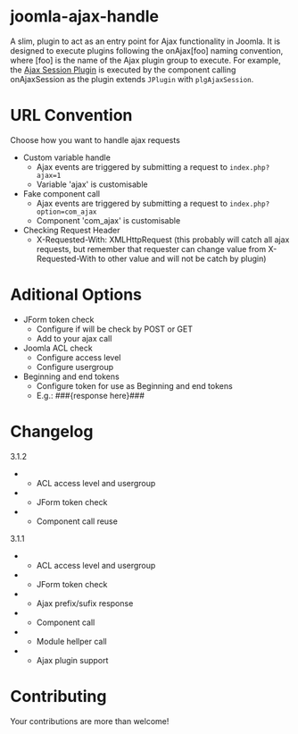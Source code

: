 joomla-ajax-handle
==================

A slim, plugin to act as an entry point for Ajax functionality in Joomla. It is designed to execute plugins following the onAjax[foo] naming convention, where [foo] is the name of the Ajax plugin group to execute. For example, the [Ajax Session Plugin](https://github.com/betweenbrain/Ajax-Session-Plugin) is executed by the component calling  onAjaxSession as the plugin extends `JPlugin` with `plgAjaxSession`.

URL Convention
==============
Choose how you want to handle ajax requests

* Custom variable handle
  * Ajax events are triggered by submitting a request to `index.php?ajax=1`
  * Variable 'ajax' is customisable
* Fake component call
  * Ajax events are triggered by submitting a request to `index.php?option=com_ajax`
  * Component 'com_ajax' is customisable 
* Checking Request Header
  *  X-Requested-With: XMLHttpRequest (this probably will catch all ajax requests, but remember that requester can change value from X-Requested-With to other value and will not be catch by plugin)

Aditional Options
==============
* JForm token check
  * Configure if will be check by POST or GET
  * Add <?php echo JHtml::_('form.token'); ?> to your ajax call
* Joomla ACL check
  * Configure access level
  * Configure usergroup
* Beginning and end tokens
  * Configure token for use as Beginning and end tokens
  * E.g.: ###{response here}###

Changelog
==============
3.1.2
* - ACL access level and usergroup
* - JForm token check
* + Component call reuse

3.1.1
* + ACL access level and usergroup
* + JForm token check
* + Ajax prefix/sufix response
* + Component call
* + Module hellper call
* + Ajax plugin support

Contributing
====================
Your contributions are more than welcome!
